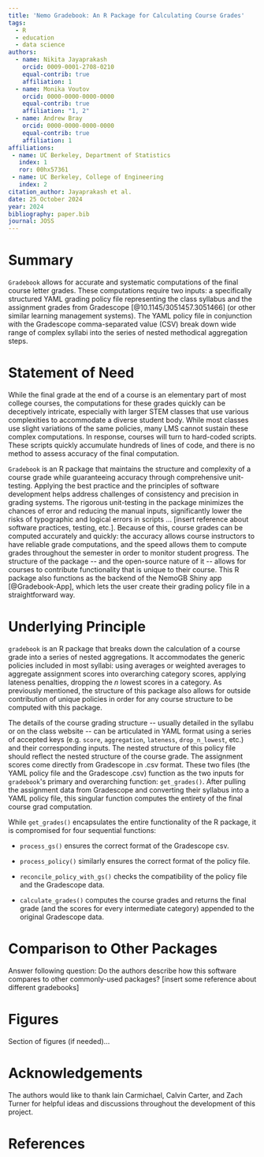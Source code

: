 ```yaml
---
title: 'Nemo Gradebook: An R Package for Calculating Course Grades'
tags:
  - R
  - education
  - data science
authors:
  - name: Nikita Jayaprakash
    orcid: 0009-0001-2708-0210
    equal-contrib: true
    affiliation: 1
  - name: Monika Voutov
    orcid: 0000-0000-0000-0000
    equal-contrib: true
    affiliation: "1, 2"
  - name: Andrew Bray
    orcid: 0000-0000-0000-0000
    equal-contrib: true
    affiliation: 1
affiliations:
 - name: UC Berkeley, Department of Statistics
   index: 1
   ror: 00hx57361
 - name: UC Berkeley, College of Engineering
   index: 2
citation_author: Jayaprakash et al.
date: 25 October 2024
year: 2024
bibliography: paper.bib
journal: JOSS
---
```


# Summary

`Gradebook` allows for accurate and systematic computations of the final course letter grades. These computations require two inputs: a specifically structured YAML grading policy file representing the class syllabus and the assignment grades from Gradescope [@10.1145/3051457.3051466] (or other similar learning management systems). 
The YAML policy file in conjunction with the Gradescope comma-separated value (CSV) break down wide range of complex syllabi into the series of nested methodical aggregation steps. 

# Statement of Need

While the final grade at the end of a course is an elementary part of most college courses, the computations for these grades quickly can be deceptively intricate, especially with larger STEM classes that use various complexities to accommodate a diverse student body. While most classes use slight variations of the same policies, many LMS cannot sustain these complex computations. In response, courses will turn to hard-coded scripts. These scripts quickly accumulate hundreds of lines of code, and there is no method to assess accuracy of the final computation. 

`Gradebook` is an R package that maintains the structure and complexity of a course grade while guaranteeing accuracy through comprehensive unit-testing. Applying the best practice and the principles of software development helps address challenges of consistency and precision in grading systems. The rigorous unit-testing in the package minimizes the chances of error and reducing the manual inputs, significantly lower the risks of typographic and logical errors in scripts ... [insert reference about software practices, testing, etc.]. Because of this, course grades can be computed accurately and quickly: the accuracy allows course instructors to have reliable grade computations, and the speed allows them to compute grades throughout the semester in order to monitor student progress. The structure of the package -- and the open-source nature of it -- allows for courses to contribute functionality that is unique to their course. This R package also functions as the backend of the NemoGB Shiny app [@Gradebook-App], which lets the user create their grading policy file in a straightforward way. 


# Underlying Principle

`gradebook` is an R package that breaks down the calculation of a course grade into a series of nested aggregations. It accommodates the generic policies included in most syllabi: using averages or weighted averages to aggregate assignment scores into overarching category scores, applying lateness penalties, dropping the *n* lowest scores in a category. As previously mentioned, the structure of this package also allows for outside contribution of unique policies in order for any course structure to be computed with this package.

The details of the course grading structure -- usually detailed in the syllabu or on the class website -- can be articulated in YAML format using a series of accepted keys (e.g. `score`, `aggregation`, `lateness`, `drop_n_lowest`, etc.) and their corresponding inputs. The nested structure of this policy file should reflect the nested structure of the course grade. The assignment scores come directly from Gradescope in .csv format. These two files (the YAML policy file and the Gradescope .csv) function as the two inputs for `gradebook`'s primary and overarching function: `get_grades()`. After pulling the assignment data from Gradescope and converting their syllabus into a YAML policy file, this singular function computes the entirety of the final course grad computation.

While `get_grades()` encapsulates the entire functionality of the R package, it is compromised for four sequential functions:

-   `process_gs()` ensures the correct format of the Gradescope csv.

-   `process_policy()` similarly ensures the correct format of the policy file.

-   `reconcile_policy_with_gs()` checks the compatibility of the policy file and the Gradescope data.

-   `calculate_grades()` computes the course grades and returns the final grade (and the scores for every intermediate category) appended to the original Gradescope data.


# Comparison to Other Packages

Answer following question:  Do the authors describe how this software compares to other commonly-used packages?
[insert some reference about different gradebooks]

# Figures

Section of figures (if needed)...

# Acknowledgements

The authors would like to thank lain Carmichael, Calvin Carter, and Zach Turner for helpful ideas and discussions throughout the development of this project.

# References
